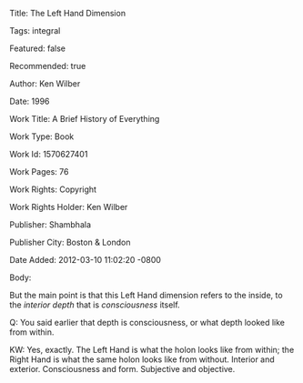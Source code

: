 Title:  The Left Hand Dimension

Tags:   integral

Featured: false

Recommended: true

Author: Ken Wilber

Date:   1996

Work Title: A Brief History of Everything

Work Type: Book

Work Id: 1570627401

Work Pages: 76

Work Rights: Copyright

Work Rights Holder: Ken Wilber

Publisher: Shambhala

Publisher City: Boston &amp; London

Date Added: 2012-03-10 11:02:20 -0800

Body: 

But the main point is that this Left Hand dimension refers to the inside, to the <em>interior depth</em> that is <em>consciousness</em> itself. 

Q: You said earlier that depth is consciousness, or what depth looked like from within. 

KW: Yes, exactly. The Left Hand is what the holon looks like from within; the Right Hand is what the same holon looks like from without. Interior and exterior. Consciousness and form. Subjective and objective.
